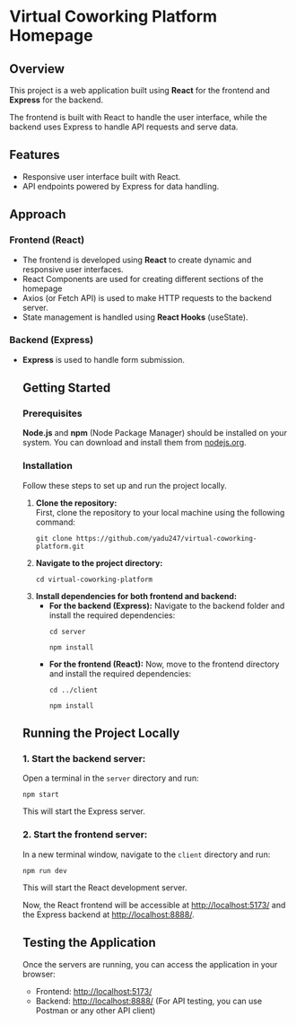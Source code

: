 <!DOCTYPE html>
<html lang="en">
<head>
    <meta charset="UTF-8">
    <meta name="viewport" content="width=device-width, initial-scale=1.0">
</head>
<body>
    <h1>Virtual Coworking Platform Homepage</h1>
    <h2>Overview</h2>
    <p>
        This project is a web application built using <strong>React</strong> for the frontend and <strong>Express</strong> for the backend.
    </p>
    <p>
        The frontend is built with React to handle the user interface, while the backend uses Express to handle API requests and serve data.
    </p>
    <h2>Features</h2>
    <ul>
        <li>Responsive user interface built with React.</li>
        <li>API endpoints powered by Express for data handling.</li>
    </ul>
    <h2>Approach</h2>
    <h3>Frontend (React)</h3>
    <ul>
        <li>The frontend is developed using <strong>React</strong> to create dynamic and responsive user interfaces.</li>
        <li>React Components are used for creating different sections of the homepage</li>
        <li>Axios (or Fetch API) is used to make HTTP requests to the backend server.</li>
        <li>State management is handled using <strong>React Hooks</strong> (useState).</li>
    </ul>
    <h3>Backend (Express)</h3>
    <ul>
        <li><strong>Express</strong> is used to handle form submission.</li>
    <h2>Getting Started</h2>
    <h3>Prerequisites</h3>
    <p>
        <strong>Node.js</strong> and <strong>npm</strong> (Node Package Manager) should be installed on your system. You can download and install them from <a href="https://nodejs.org/">nodejs.org</a>.
    </p>
    <h3>Installation</h3>
    <p>Follow these steps to set up and run the project locally.</p>
    <ol>
        <li>
            <strong>Clone the repository:</strong><br>
            First, clone the repository to your local machine using the following command:
            <pre><code>git clone https://github.com/yadu247/virtual-coworking-platform.git</code></pre>
        </li>
        <li>
            <strong>Navigate to the project directory:</strong><br>
            <pre><code>cd virtual-coworking-platform</code></pre>
        </li>
        <li>
            <strong>Install dependencies for both frontend and backend:</strong>
            <ul>
                <li><strong>For the backend (Express):</strong>
                    Navigate to the backend folder and install the required dependencies:
                    <pre><code>cd server</code></pre>
                    <pre><code>npm install</code></pre>
                </li>
                <li><strong>For the frontend (React):</strong>
                    Now, move to the frontend directory and install the required dependencies:
                    <pre><code>cd ../client</code></pre>
                    <pre><code>npm install</code></pre>
                </li>
            </ul>
        </li>
    </ol>
    <h2>Running the Project Locally</h2>
    <h3>1. Start the backend server:</h3>
    <p>
        Open a terminal in the <code>server</code> directory and run:
    </p>
    <pre><code>npm start</code></pre>
    <p>
        This will start the Express server.
    </p>
    <h3>2. Start the frontend server:</h3>
    <p>
        In a new terminal window, navigate to the <code>client</code> directory and run:
    </p>
    <pre><code>npm run dev</code></pre>
    <p>
        This will start the React development server.
    </p>
    <p>
        Now, the React frontend will be accessible at <a href="http://localhost:5173/" target="_blank">http://localhost:5173/</a> and the Express backend at <a href="http://localhost:8888" target="_blank">http://localhost:8888/</a>.
    </p>
    <h2>Testing the Application</h2>
    <p>
        Once the servers are running, you can access the application in your browser:
    </p>
    <ul>
        <li>Frontend: <a href="http://localhost:5173/" target="_blank">http://localhost:5173/</a></li>
        <li>Backend: <a href="http://localhost:8888/" target="_blank">http://localhost:8888/</a> (For API testing, you can use Postman or any other API client)</li>
    </ul>
</body>
</html>
